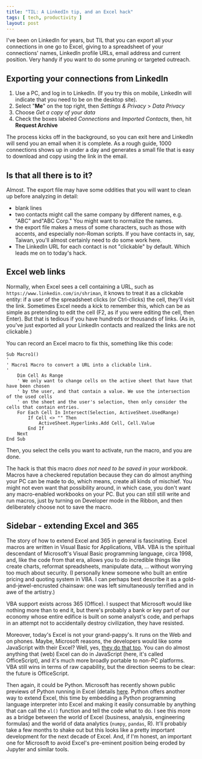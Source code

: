 ```yaml
---
title: "TIL: A LinkedIn tip, and an Excel hack"
tags: [ tech, productivity ]
layout: post
---
```


I've been on LinkedIn for years, but TIL that you can export all your connections in one go to Excel,
giving to a spreadsheet of your connections' names, LinkedIn profile URLs, email address and current
position. Very handy if you want to do some pruning or targeted outreach.

## Exporting your connections from LinkedIn
1. Use a PC, and log in to LinkedIn. (If you try this on mobile, LinkedIn will indicate that you 
need to be on the desktop site).
2. Select "**Me**" on the top right, then *Settings & Privacy* > *Data Privacy*
3. Choose *Get a copy of your data*
4. Check the boxes labeled *Connections* and *Imported Contacts*, then, hit **Request Archive**

The process kicks off in the background, so you can exit here and LinkedIn will send you an email when
it is complete. As a rough guide, 1000 connections shows up in under a day and generates a small file that 
is easy to download and copy using the link in the email.

## Is that all there is to it?
Almost. The export file may have some oddities that you will want to clean up before analyzing in detail:
- blank lines
- two contacts might call the same company by different names, e.g. "ABC" and"ABC Corp." You might want to normalize the names.
- the export file makes a mess of some characters, such as those with accents, and especially non-Roman scripts. 
  If you have contacts in, say, Taiwan, you'll almost certainly need to do some work here.
- The LinkedIn URL for each contact is not "clickable" by default. Which leads me on to today's hack.

## Excel web links
Normally, when Excel sees a cell containing a URL, such as `https://www.linkedin.com/in/shriman`, it knows to treat it
as a clickable entity: if a user of the spreadsheet clicks (or Ctrl-clicks) the cell, they'll visit the link. 
Sometimes Excel needs a kick to remember this, which can be as simple as pretending to edit the cell (F2, as if you were editing 
the cell, then Enter). But that is tedious if you have hundreds or thousands of links. (As in, you've just 
exported all your LinkedIn contacts and realized the links are not clickable.)

You can record an Excel macro to fix this, something like this code:
```
Sub Macro1()
'
' Macro1 Macro to convert a URL into a clickable link.
'
    Dim Cell As Range
    ' We only want to change cells on the active sheet that have that have been chosen
    ' by the user, and that contain a value. We use the intersection of the used cells
    ' on the sheet and the user's selection, then only consider the cells that contain entries.
    For Each Cell In Intersect(Selection, ActiveSheet.UsedRange)
        If Cell <> "" Then
            ActiveSheet.Hyperlinks.Add Cell, Cell.Value
        End If
    Next
End Sub
```

Then, you select the cells you want to activate, run the macro, and you are done.

The hack is that this macro *does not need to be saved in your workbook*. Macros have a checkered reputation because
they can do almost anything your PC can be made to do, which means, create all kinds of mischief. You might not even want that
possibility around, in which case, you don't want any macro-enabled workbooks on your PC. But you can still still write and
run macros, just by turning on Developer mode in the Ribbon, and then deliberately choose not to save the macro.

## Sidebar - extending Excel and 365
The story of how to extend Excel and 365 in general is fascinating. Excel macros are written in Visual Basic for Applications, VBA.
VBA is the spiritual descendant of Microsoft's Visual Basic programming language, circa 1998, and, like the code from that era, 
allows you to do incredible things like create charts, reformat spreadsheets, manipulate data, ... without
worrying too much about security. (I personally knew someone who built an entire pricing and quoting system in VBA. I can perhaps best
describe it as a gold-and-jewel-encrusted chainsaw: one was left simultaneously terrified and in awe of the artistry.)

VBA support exists across 365 (Office). I suspect that Microsoft would like nothing more 
than to end it, but there's probably a bank or key part of our economy whose entire edifice is built on some analyst's 
code, and perhaps in an attempt not to accidentally destroy civilization, they have resisted.

Moreover, today's Excel is not your grand-pappy's. It runs on the Web and on phones. Maybe, Microsoft reasons, 
the developers would like some JavaScript with their Excel? Well, yes, 
[they do that too](https://learn.microsoft.com/office/dev/add-ins/excel/excel-add-ins-overview). 
You can do almost anything that (web) Excel can do in JavaScript (here, it's called OfficeScript), and it's 
much more broadly portable to non-PC platforms. VBA still wins in terms of raw capability, but the direction seems to be clear: 
the future is OfficeScript.

Then again, it could be Python. Microsoft has recently shown public previews of Python running in Excel 
(details [here](https://support.microsoft.com/office/get-started-with-python-in-excel-a33fbcbe-065b-41d3-82cf-23d05397f53d).
Python offers another way to extend Excel, this time by embedding a Python programming language interpreter into Excel and making it
easily consumable by anything that can call the `xl()` function and tell the code what to do. I see this more as a bridge between
the world of Excel (business, analysis, engineering formulas) and the world of data analytics (`numpy`, `pandas`, R). It'll probably
take a few months to shake out but this looks like a pretty important development for the next decade of Excel. And, if I'm honest, 
an important one for Microsoft to avoid Excel's pre-eminent position being eroded by Jupyter and similar tools.

